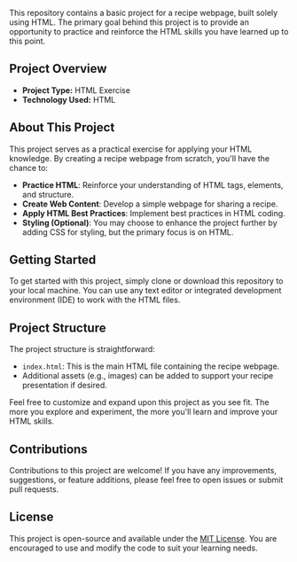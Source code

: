 
This repository contains a basic project for a recipe webpage, built solely using HTML. The primary goal behind this project is to provide an opportunity to practice and reinforce the HTML skills you have learned up to this point.

## Project Overview

- **Project Type:** HTML Exercise
- **Technology Used:** HTML

## About This Project

This project serves as a practical exercise for applying your HTML knowledge. By creating a recipe webpage from scratch, you'll have the chance to:

- **Practice HTML**: Reinforce your understanding of HTML tags, elements, and structure.
- **Create Web Content**: Develop a simple webpage for sharing a recipe.
- **Apply HTML Best Practices**: Implement best practices in HTML coding.
- **Styling (Optional)**: You may choose to enhance the project further by adding CSS for styling, but the primary focus is on HTML.

## Getting Started

To get started with this project, simply clone or download this repository to your local machine. You can use any text editor or integrated development environment (IDE) to work with the HTML files.

## Project Structure

The project structure is straightforward:

- `index.html`: This is the main HTML file containing the recipe webpage.
- Additional assets (e.g., images) can be added to support your recipe presentation if desired.

Feel free to customize and expand upon this project as you see fit. The more you explore and experiment, the more you'll learn and improve your HTML skills.

## Contributions

Contributions to this project are welcome! If you have any improvements, suggestions, or feature additions, please feel free to open issues or submit pull requests.

## License

This project is open-source and available under the [MIT License](LICENSE). You are encouraged to use and modify the code to suit your learning needs.
